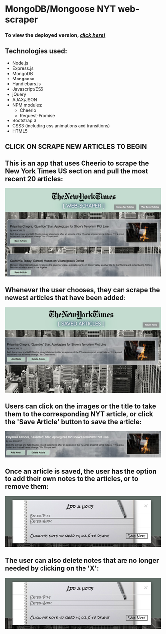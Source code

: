 # **MongoDB/Mongoose NYT web-scraper**

### To view the deployed version, _**[click here!](https://lit-beyond-17206.herokuapp.com/)**_



## Technologies used:
* Node.js
* Express.js
* MongoDB
* Mongoose
* Handlebars.js
* Javascript/ES6
* jQuery
* AJAX/JSON
* NPM modules:
  * Cheerio
  * Request-Promise
* Bootstrap 3
* CSS3 (including css animations and transitions)
* HTML5
## CLICK ON SCRAPE NEW ARTICLES TO BEGIN 

## This is an app that uses Cheerio to scrape the New York Times US section and pull the most recent 20 articles:
![Mongo-scraper Img](public/assets/img/preview1.png)


## Whenever the user chooses, they can scrape the newest articles that have been added:
![Mongo-scraper Img](public/assets/img/preview2.png)

## Users can click on the images or the title to take them to the corresponding NYT article, or click the 'Save Article' button to save the article:
![Mongo-scraper Img](public/assets/img/preview3.png)

## Once an article is saved, the user has the option to add their own notes to the articles, or to remove them:
![Mongo-scraper Img](public/assets/img/previewnote.png)


## The user can also delete notes that are no longer needed by clicking on the 'X':
![Mongo-scraper Img](public/assets/img/previewnote.png)

